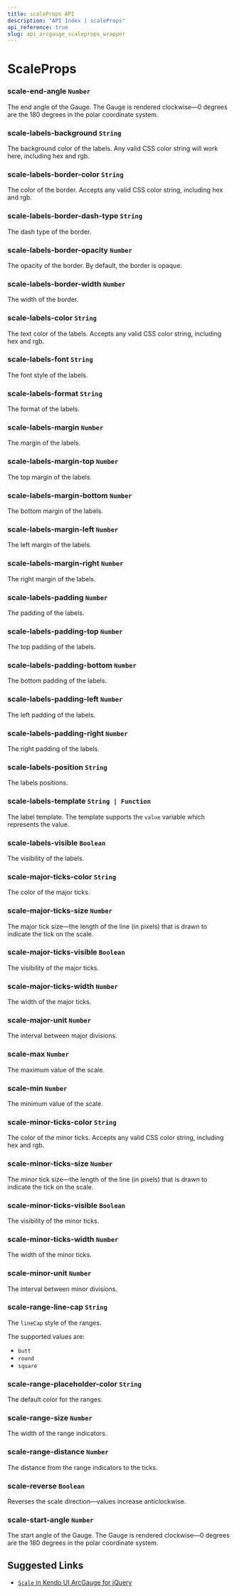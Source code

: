 ```yaml
---
title: scaleProps API
description: "API Index | scaleProps"
api_reference: true
slug: api_arcgauge_scaleprops_wrapper
---
```


# ScaleProps

### scale-end-angle `Number`

The end angle of the Gauge. The Gauge is rendered clockwise&mdash;0 degrees are the 180 degrees in the polar coordinate system.

### scale-labels-background `String`

The background color of the labels. Any valid CSS color string will work here, including hex and rgb.

### scale-labels-border-color `String`

The color of the border. Accepts any valid CSS color string, including hex and rgb.

### scale-labels-border-dash-type `String`

The dash type of the border.

### scale-labels-border-opacity `Number`

The opacity of the border. By default, the border is opaque.

### scale-labels-border-width `Number`

The width of the border.

### scale-labels-color `String`

The text color of the labels. Accepts any valid CSS color string, including hex and rgb.

### scale-labels-font `String`

The font style of the labels.

### scale-labels-format `String`

The format of the labels.

### scale-labels-margin `Number`

The margin of the labels.

### scale-labels-margin-top `Number`

The top margin of the labels.

### scale-labels-margin-bottom `Number`

The bottom margin of the labels.

### scale-labels-margin-left `Number`

The left margin of the labels.

### scale-labels-margin-right `Number`

The right margin of the labels.

### scale-labels-padding `Number`

The padding of the labels.

### scale-labels-padding-top `Number`

The top padding of the labels.

### scale-labels-padding-bottom `Number`

The bottom padding of the labels.

### scale-labels-padding-left `Number`

The left padding of the labels.

### scale-labels-padding-right `Number`

The right padding of the labels.

### scale-labels-position `String`

The labels positions.

### scale-labels-template `String | Function`

The label template. The template supports the `value` variable which represents the value.

### scale-labels-visible `Boolean`

The visibility of the labels.

### scale-major-ticks-color `String`

The color of the major ticks.

### scale-major-ticks-size `Number`

The major tick size&mdash;the length of the line (in pixels) that is drawn to indicate the tick on the scale.

### scale-major-ticks-visible `Boolean`

The visibility of the major ticks.

### scale-major-ticks-width `Number`

The width of the major ticks.

### scale-major-unit `Number`

The interval between major divisions.

### scale-max `Number`

The maximum value of the scale.

### scale-min `Number`

The minimum value of the scale.

### scale-minor-ticks-color `String`

The color of the minor ticks. Accepts any valid CSS color string, including hex and rgb.

### scale-minor-ticks-size `Number`

The minor tick size&mdash;the length of the line (in pixels) that is drawn to indicate the tick on the scale.

### scale-minor-ticks-visible `Boolean`

The visibility of the minor ticks.

### scale-minor-ticks-width `Number`

The width of the minor ticks.

### scale-minor-unit `Number`

The interval between minor divisions.

### scale-range-line-cap `String`

The `lineCap` style of the ranges.

The supported values are:

* `butt`
* `round`
* `square`

### scale-range-placeholder-color `String`

The default color for the ranges.

### scale-range-size `Number`

The width of the range indicators.

### scale-range-distance `Number`

The distance from the range indicators to the ticks.

### scale-reverse `Boolean`

Reverses the scale direction&mdash;values increase anticlockwise.

### scale-start-angle `Number`

The start angle of the Gauge. The Gauge is rendered clockwise&mdash;0 degrees are the 180 degrees in the polar coordinate system.

## Suggested Links

* [`Scale` in Kendo UI ArcGauge for jQuery](https://docs.telerik.com/kendo-ui/api/javascript/dataviz/ui/arcgauge/configuration/scale)
